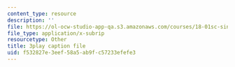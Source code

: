 ```yaml
---
content_type: resource
description: ''
file: https://ol-ocw-studio-app-qa.s3.amazonaws.com/courses/18-01sc-single-variable-calculus-fall-2010/f532827e3eef58a5ab9fc57233efefe3_Bv9kVDcj7yo.vtt
file_type: application/x-subrip
resourcetype: Other
title: 3play caption file
uid: f532827e-3eef-58a5-ab9f-c57233efefe3
---
```

